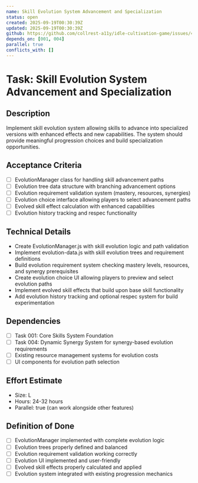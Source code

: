 ```yaml
---
name: Skill Evolution System Advancement and Specialization
status: open
created: 2025-09-19T00:30:39Z
updated: 2025-09-19T00:30:39Z
github: https://github.com/collrest-a11y/idle-cultivation-game/issues/40
depends_on: [001, 004]
parallel: true
conflicts_with: []
---
```


# Task: Skill Evolution System Advancement and Specialization

## Description
Implement skill evolution system allowing skills to advance into specialized versions with enhanced effects and new capabilities. The system should provide meaningful progression choices and build specialization opportunities.

## Acceptance Criteria
- [ ] EvolutionManager class for handling skill advancement paths
- [ ] Evolution tree data structure with branching advancement options
- [ ] Evolution requirement validation system (mastery, resources, synergies)
- [ ] Evolution choice interface allowing players to select advancement paths
- [ ] Evolved skill effect calculation with enhanced capabilities
- [ ] Evolution history tracking and respec functionality

## Technical Details
- Create EvolutionManager.js with skill evolution logic and path validation
- Implement evolution-data.js with skill evolution trees and requirement definitions
- Build evolution requirement system checking mastery levels, resources, and synergy prerequisites
- Create evolution choice UI allowing players to preview and select evolution paths
- Implement evolved skill effects that build upon base skill functionality
- Add evolution history tracking and optional respec system for build experimentation

## Dependencies
- [ ] Task 001: Core Skills System Foundation
- [ ] Task 004: Dynamic Synergy System for synergy-based evolution requirements
- [ ] Existing resource management systems for evolution costs
- [ ] UI components for evolution path selection

## Effort Estimate
- Size: L
- Hours: 24-32 hours
- Parallel: true (can work alongside other features)

## Definition of Done
- [ ] EvolutionManager implemented with complete evolution logic
- [ ] Evolution trees properly defined and balanced
- [ ] Evolution requirement validation working correctly
- [ ] Evolution UI implemented and user-friendly
- [ ] Evolved skill effects properly calculated and applied
- [ ] Evolution system integrated with existing progression mechanics